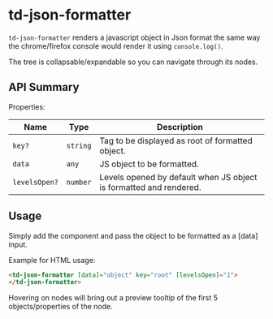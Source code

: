 # td-json-formatter

`td-json-formatter` renders a javascript object in Json format the same way the chrome/firefox console would render it using `console.log()`.

The tree is collapsable/expandable so you can navigate through its nodes.

## API Summary

Properties:

| Name | Type | Description |
| --- | --- | --- |
| `key?` | `string` | Tag to be displayed as root of formatted object.
| `data` | `any` | JS object to be formatted.
| `levelsOpen?` | `number` | Levels opened by default when JS object is formatted and rendered.

## Usage

Simply add the component and pass the object to be formatted as a [data] input.

Example for HTML usage:

 ```html
<td-json-formatter [data]="object" key="root" [levelsOpen]="1">
</td-json-formatter>
 ```
 
Hovering on nodes will bring out a preview tooltip of the first 5 objects/properties of the node.
